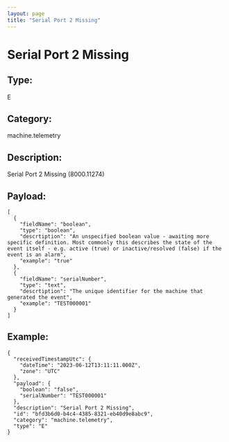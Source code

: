 ```yaml
---
layout: page
title: "Serial Port 2 Missing"
---
```


# Serial Port 2 Missing

## Type:

E

## Category:

machine.telemetry

## Description: 

Serial Port 2 Missing (8000.11274)

## Payload:

```
[
  {
    "fieldName": "boolean",
    "type": "boolean",
    "descrtiption": "An unspecified boolean value - awaiting more specific definition. Most commonly this describes the state of the event itself - e.g. active (true) or inactive/resolved (false) if the event is an alarm",
    "example": "true"
  },
  {
    "fieldName": "serialNumber",
    "type": "text",
    "descrtiption": "The unique identifier for the machine that generated the event",
    "example": "TEST000001"
  }
]
```

## Example:

```
{
  "receivedTimestampUtc": {
    "dateTime": "2023-06-12T13:11:11.000Z",
    "zone": "UTC"
  },
  "payload": {
    "boolean": "false",
    "serialNumber": "TEST000001"
  },
  "description": "Serial Port 2 Missing",
  "id": "bfd3b6d0-b4c4-4385-8321-eb40d9e8abc9",
  "category": "machine.telemetry",
  "type": "E"
}
```
